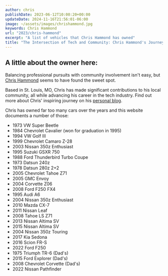 ```yaml
---
author: chris
publishDate: 2023-06-12T10:00:20+00:00
updateDate: 2024-11-16T21:56:01-06:00
image: ~/assets/images/chrishammond.jpg
keywords: Chris Hammond
url: "2023/chris-hammond"
excerpt: "A list of vehicles that Chris Hammond has owned"
title: "The Intersection of Tech and Community: Chris Hammond's Journey"
---
```


## A little about the owner here:
Balancing professional pursuits with community involvement isn't easy, but [Chris Hammond](https://www.chrishammond.com/) seems to have found the sweet spot. 

Based in St. Louis, MO, Chris has made significant contributions to his local community, all while advancing his career in the tech industry. Find out more about Chris' inspiring journey on his [personal blog](https://www.chrishammond.com/).

Chris has owned far too many cars over the years and this website documents a number of those:

- 1973 VW Super Beetle  
- 1984 Chevrolet Cavalier (won for graduation in 1995)  
- 1994 VW Golf III  
- 1999 Chevrolet Camaro Z-28  
- 2003 Nissan 350z Enthusiast  
- 1995 Suzuki GSXR 750  
- 1988 Ford Thunderbird Turbo Coupe  
- 1973 Datsun 240z  
- 1978 Datsun 280z 2+2  
- 2005 Chevrolet Tahoe Z71  
- 2005 GMC Envoy  
- 2004 Corvette Z06  
- 2008 Ford F250 FX4  
- 1995 Audi A6  
- 2004 Nissan 350z Enthusiast  
- 2010 Mazda CX-7  
- 2011 Nissan Leaf  
- 2008 Tahoe LS Z71  
- 2013 Nissan Altima SV  
- 2015 Nissan Altima SV  
- 2004 Nissan 350z Touring  
- 2017 Kia Sedona  
- 2016 Scion FR-S  
- 2022 Ford F250  
- 1975 Triumph TR-6 (Dad's)  
- 2015 Ford Explorer (Dad's)  
- 2008 Chevrolet Corvette (Dad's)  
- 2022 Nissan Pathfinder
